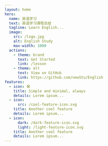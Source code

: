 ```yaml
---
layout: home
hero:
  name: 英语学习
  text: 英语学习课程总结
  tagline: Learn English...
  image:
    src: /logo.jpg
    alt: English Study
    max-width: 1000
  actions:
    - theme: brand
      text: Get Started
      link: /lesson
    - theme: alt
      text: View on GitHub
      link: https://github.com/newStu/English
features:
  - icon: 🛠️
    title: Simple and minimal, always
    details: Lorem ipsum...
  - icon:
      src: /cool-feature-icon.svg
    title: Another cool feature
    details: Lorem ipsum...
  - icon:
      dark: /dark-feature-icon.svg
      light: /light-feature-icon.svg
    title: Another cool feature
    details: Lorem ipsum...
---
```


<style>
:root {
  --vp-home-hero-name-color: transparent;
  --vp-home-hero-name-background: -webkit-linear-gradient(120deg, #e9c990 30%, #c89256);

  --vp-home-hero-image-background-image: linear-gradient(-45deg, #e9c990 50%, #c89256 50%);
  --vp-home-hero-image-filter: blur(44px);
  
  --vp-c-indigo-3: #e9c990;
  --vp-button-brand-hover-bg: #c89256;

  --vp-c-indigo-1: #e9c990;
}

@media (min-width: 640px) {
  :root {
    --vp-home-hero-image-filter: blur(56px);
  }
}

@media (min-width: 960px) {
  :root {
    --vp-home-hero-image-filter: blur(68px);
  }
}
</style>
